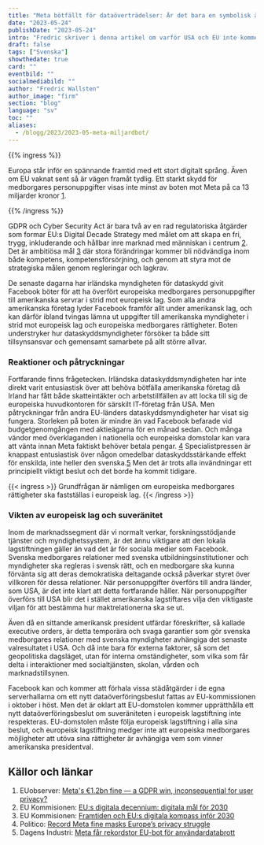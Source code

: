 ```yaml
---
title: "Meta bötfällt för dataöverträdelser: Är det bara en symbolisk åtgärd eller verklig förändring?"
date: "2023-05-24"
publishDate: "2023-05-24"
intro: "Fredric skriver i denna artikel om varför USA och EU inte kommer enas om ett dataöverföringsavtal som håller i längden inom överskådlig tid"
draft: false
tags: ["Svenska"]
showthedate: true
card: ""
eventbild: ""
socialmediabild: ""
author: "Fredric Wallsten"
author_image: "firm"
section: "blog"
language: "sv"
toc: ""
aliases:
  - /blogg/2023/2023-05-meta-miljardbot/
---
```


{{% ingress %}}

Europa står inför en spännande framtid med ett stort digitalt språng. Även om EU vaknat sent så är vägen framåt tydlig. Ett starkt skydd för medborgares personuppgifter visas inte minst av boten mot Meta på ca 13 miljarder kronor [1].

{{% /ingress %}}

GDPR och Cyber Security Act är bara två av en rad regulatoriska åtgärder som formar EU:s Digital Decade Strategy med målet om att skapa en fri, trygg, inkluderande och hållbar inre marknad med människan i centrum [2]. Det är ambitiösa mål [3] där stora förändringar kommer bli nödvändiga inom både kompetens, kompetensförsörjning, och genom att styra mot de strategiska målen genom regleringar och lagkrav.

De senaste dagarna har irländska myndigheten för dataskydd givit Facebook böter för att ha överfört europeiska medborgares personuppgifter till amerikanska servrar i strid mot europeisk lag. Som alla andra amerikanska företag lyder Facebook framför allt under amerikansk lag, och kan därför ibland tvingas lämna ut uppgifter till amerikanska myndigheter i strid mot europeisk lag och europeiska medborgares rättigheter. Boten understryker hur dataskyddsmyndigheter försöker ta både sitt tillsynsansvar och gemensamt samarbete på allt större allvar.

### Reaktioner och påtryckningar

Fortfarande finns frågetecken. Irländska dataskyddsmyndigheten har inte direkt varit entusiastisk över att behöva bötfälla amerikanska företag då Irland har fått både skatteintäkter och arbetstillfällen av att locka till sig de europeiska huvudkontoren för särskilt IT-företag från USA. Men påtryckningar från andra EU-länders dataskyddsmyndigheter har visat sig fungera. Storleken på boten är mindre än vad Facebook befarade vid budgetgenomgången med aktieägarna för en månad sedan. Och många vändor med överklaganden i nationella och europeiska domstolar kan vara att vänta innan Meta faktiskt behöver betala pengar. [4] Specialistpressen är knappast entusiastisk över någon omedelbar dataskyddsstärkande effekt för enskilda, inte heller den svenska.[5] Men det är trots alla invändningar ett principiellt viktigt beslut och det borde ha kommit tidigare.

{{< ingress >}}
Grundfrågan är nämligen om europeiska medborgares rättigheter ska fastställas i europeisk lag.
{{< /ingress >}}

### Vikten av europeisk lag och suveränitet

Inom de marknadssegment där vi normalt verkar, forskningsstödjande tjänster och myndighetssystem, är det ännu viktigare att den lokala lagstiftningen gäller än vad det är för sociala medier som Facebook. Svenska medborgares relationer med svenska utbildningsinstitutioner och myndigheter ska regleras i svensk rätt, och en medborgare ska kunna förvänta sig att deras demokratiska deltagande också påverkar styret över villkoren för dessa relationer. När personuppgifter överförs till andra länder, som USA, är det inte klart att detta fortfarande håller. När personuppgifter överförs till USA blir det i stället amerikanska lagstiftares vilja den viktigaste viljan för att bestämma hur maktrelationerna ska se ut.

Även då en sittande amerikansk president utfärdar föreskrifter, så kallade executive orders, är detta temporära och svaga garantier som gör svenska medborgares relationer med svenska myndigheter avhängiga det senaste valresultatet i USA. Och då inte bara för externa faktorer, så som det geopolitiska dagsläget, utan för interna omständigheter, som vilka som får delta i interaktioner med socialtjänsten, skolan, vården och marknadstillsynen.

Facebook kan och kommer att förhala vissa städåtgärder i de egna serverhallarna om ett nytt dataöverföringsbeslut fattas av EU-kommissionen i oktober i höst. Men det är oklart att EU-domstolen kommer upprätthålla ett nytt dataöverföringsbeslut om suveräniteten i europeisk lagstiftning inte respekteras. EU-domstolen måste följa europeisk lagstiftning i alla sina beslut, och europeisk lagstiftning medger inte att europeiska medborgares möjligheter att utöva sina rättigheter är avhängiga vem som vinner amerikanska presidentval.

## Källor och länkar

1. EUobserver: [Meta's €1.2bn fine — a GDPR win, inconsequential for user privacy?](https://euobserver.com/digital/157058)
1. EU Kommisionen: [EU:s digitala decennium: digitala mål för 2030](https://commission.europa.eu/strategy-and-policy/priorities-2019-2024/europe-fit-digital-age/europes-digital-decade-digital-targets-2030_sv)
1. EU Kommisionen: [Framtiden och EU:s digitala kompass inför 2030](https://sweden.representation.ec.europa.eu/strategi-och-prioriteringar/viktiga-eu-fragor-sverige/digitala-mal-2030_sv#framtiden-och-eus-digitala-kompass-inf%C3%B6r-2030)
1. Politico: [Record Meta fine masks Europe’s privacy struggle](https://www.politico.eu/article/record-meta-fine-masks-shortcomings-of-europes-privacy-regime/)
1. Dagens Industri: [Meta får rekordstor EU-bot för användardatabrott](https://www.di.se/digital/meta-far-rekordstor-eu-bot-for-anvandardatabrott/)

[1]: https://euobserver.com/digital/157058
[2]: https://commission.europa.eu/strategy-and-policy/priorities-2019-2024/europe-fit-digital-age/europes-digital-decade-digital-targets-2030_sv
[3]: https://sweden.representation.ec.europa.eu/strategi-och-prioriteringar/viktiga-eu-fragor-sverige/digitala-mal-2030_sv#framtiden-och-eus-digitala-kompass-inf%C3%B6r-2030
[4]: https://www.politico.eu/article/record-meta-fine-masks-shortcomings-of-europes-privacy-regime/
[5]: https://www.di.se/digital/meta-far-rekordstor-eu-bot-for-anvandardatabrott/
